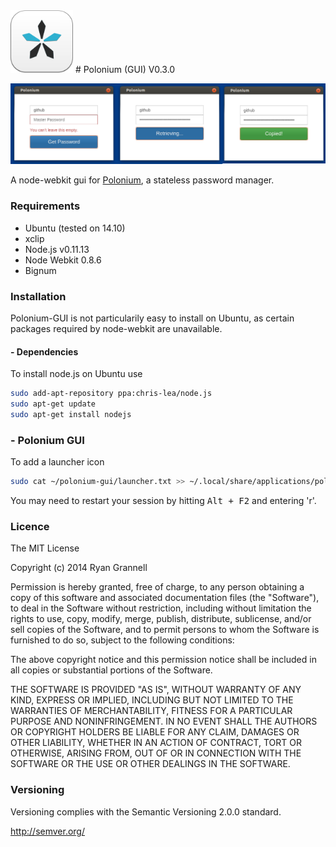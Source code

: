 
<img src="icon.png" width="100"/>
# Polonium (GUI) V0.3.0

<img src="example.png"> </img>

A node-webkit gui for [Polonium](https://github.com/rgrannell1/polonium), a stateless password manager.

### Requirements

* Ubuntu (tested on 14.10)
* xclip
* Node.js v0.11.13
* Node Webkit 0.8.6
* Bignum

### Installation

Polonium-GUI is not particularily easy to install on Ubuntu, as certain packages required by node-webkit are unavailable.

#### - Dependencies

To install node.js on Ubuntu use

```bash
sudo add-apt-repository ppa:chris-lea/node.js
sudo apt-get update
sudo apt-get install nodejs
```

### - Polonium GUI

To add a launcher icon

```bash
sudo cat ~/polonium-gui/launcher.txt >> ~/.local/share/applications/polonium.desktop
```

You may need to restart your session by hitting <kbd>Alt + F2</kbd> and entering 'r'.

### Licence

The MIT License

Copyright (c) 2014 Ryan Grannell

Permission is hereby granted, free of charge, to any person obtaining a copy of this software and associated documentation files (the "Software"), to deal in the Software without restriction, including without limitation the rights to use, copy, modify, merge, publish, distribute, sublicense, and/or sell copies of the Software, and to permit persons to whom the Software is furnished to do so, subject to the following conditions:

The above copyright notice and this permission notice shall be included in all copies or substantial portions of the Software.

THE SOFTWARE IS PROVIDED "AS IS", WITHOUT WARRANTY OF ANY KIND, EXPRESS OR IMPLIED, INCLUDING BUT NOT LIMITED TO THE WARRANTIES OF MERCHANTABILITY, FITNESS FOR A PARTICULAR PURPOSE AND NONINFRINGEMENT. IN NO EVENT SHALL THE AUTHORS OR COPYRIGHT HOLDERS BE LIABLE FOR ANY CLAIM, DAMAGES OR OTHER LIABILITY, WHETHER IN AN ACTION OF CONTRACT, TORT OR OTHERWISE, ARISING FROM, OUT OF OR IN CONNECTION WITH THE SOFTWARE OR THE USE OR OTHER DEALINGS IN THE SOFTWARE.

### Versioning

Versioning complies with the Semantic Versioning 2.0.0 standard.

http://semver.org/
